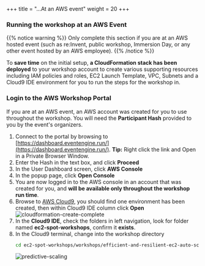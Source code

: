 +++
title = "...At an AWS event"
weight = 20
+++

### Running the workshop at an AWS Event

{{% notice warning %}}
Only complete this section if you are at an AWS hosted event (such as re:Invent, public workshop, Immersion Day, or any other event hosted by an AWS employee).
{{% /notice %}}

To **save time** on the initial setup, **a CloudFormation stack has been deployed** to your workshop account to create various supporting resources including IAM policies and roles, EC2 Launch Template, VPC, Subnets and a Cloud9 IDE environment for you to run the steps for the workshop in.

### Login to the AWS Workshop Portal

If you are at an AWS event, an AWS account was created for you to use throughout the workshop. You will need the **Participant Hash** provided to you by the event's organizers.

1. Connect to the portal by browsing to [https://dashboard.eventengine.run/](https://dashboard.eventengine.run/). **Tip:** Right click the link and Open in a Private Browser Window.
1. Enter the Hash in the text box, and click **Proceed** 
1. In the User Dashboard screen, click **AWS Console** 
1. In the popup page, click **Open Console**
1. You are now logged in to the AWS console in an account that was created for you, and **will be available only throughout the workshop run time**.
1. Browse to [AWS Cloud9](https://console.aws.amazon.com/cloud9control/home), you should find one environment has been created, then within Cloud9 IDE column click **Open**
    ![cloudformation-create-complete](/images/efficient-and-resilient-ec2-auto-scaling/open-cloud9-ide.png)
1. In the **Cloud9 IDE**, check the folders in left navigation, look for folder named **ec2-spot-workshops**, confirm it **exists**.
1. In the Cloud9 terminal, change into the workshop directory
	```bash
	cd ec2-spot-workshops/workshops/efficient-and-resilient-ec2-auto-scaling
	```  
    ![predictive-scaling](/images/efficient-and-resilient-ec2-auto-scaling/cloud9-workshop-directory.png)